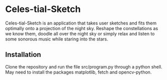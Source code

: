 # Celes-tial-Sketch

Celes-tial-Sketch is an application that takes user sketches and fits them optimally onto a projection of the night sky. Reshape the constellations as we know them, doodle all over the night sky or simply relax and listen to some sonorous music while staring into the stars. 

## Installation 

Clone the repository and run the file src/program.py through a python shell. May need to install the packages matplotlib, fetch and opencv-python.
